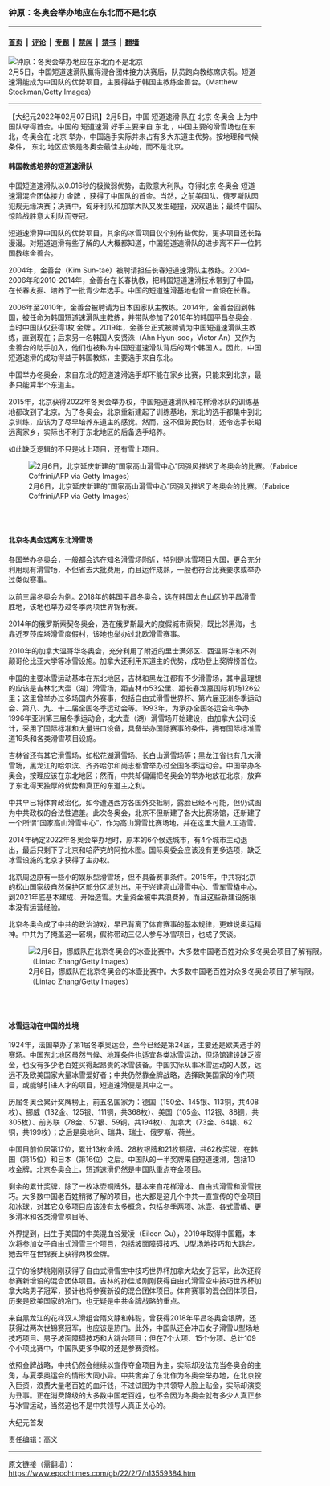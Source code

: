 ### 钟原：冬奥会举办地应在东北而不是北京

---

#### [首页](../../../..?n13559384) &nbsp;|&nbsp; [评论](../../../../../epoch-comment?n13559384) &nbsp;|&nbsp; [专题](../../../../../epoch-special?n13559384) &nbsp;|&nbsp; [禁闻](../../../../../epoch-news?n13559384) &nbsp;|&nbsp; [禁书](../../../../../books?n13559384) &nbsp;|&nbsp; [翻墙](https://github.com/gfw-breaker/nogfw/blob/master/README.md?n13559384)


<div><img alt="钟原：冬奥会举办地应在东北而不是北京" class="attachment-djy_600_400 size-djy_600_400 wp-post-image" src="https://i.epochtimes.com/assets/uploads/2022/02/id13559393-GettyImages-1368773381-600x400.jpg"/>
<div class="caption">
 2月5日，中国短道速滑队赢得混合团体接力决赛后，队员跑向教练席庆祝。短道速滑能成为中国队的优势项目，主要得益于韩国主教练金善台。（Matthew Stockman/Getty Images）
</div></div><hr/><div class="post_content" id="artbody" itemprop="articleBody">
 <!-- article content begin -->
 <p>
  【大纪元2022年02月07日讯】2月5日，中国
  <ok href="https://www.epochtimes.com/gb/tag/%E7%9F%AD%E9%81%93%E9%80%9F%E6%BB%91.html">
   短道速滑
  </ok>
  队在
  <ok href="https://www.epochtimes.com/gb/tag/%E5%8C%97%E4%BA%AC.html">
   北京
  </ok>
  <ok href="https://www.epochtimes.com/gb/tag/%E5%86%AC%E5%A5%A5%E4%BC%9A.html">
   冬奥会
  </ok>
  上为中国队夺得首金。中国的
  <ok href="https://www.epochtimes.com/gb/tag/%E7%9F%AD%E9%81%93%E9%80%9F%E6%BB%91.html">
   短道速滑
  </ok>
  好手主要来自
  <ok href="https://www.epochtimes.com/gb/tag/%E4%B8%9C%E5%8C%97.html">
   东北
  </ok>
  ，中国主要的滑雪场也在东北，冬奥会在
  <ok href="https://www.epochtimes.com/gb/tag/%E5%8C%97%E4%BA%AC.html">
   北京
  </ok>
  举办，中国选手实际并未占有多大东道主优势。按地理和气候条件，
  <ok href="https://www.epochtimes.com/gb/tag/%E4%B8%9C%E5%8C%97.html">
   东北
  </ok>
  地区应该是冬奥会最佳主办地，而不是北京。
 </p>
 <h4>
  <strong>
   韩国教练培养的短道速滑队
  </strong>
 </h4>
 <p>
  中国短道速滑队以0.016秒的极微弱优势，击败意大利队，夺得北京
  <ok href="https://www.epochtimes.com/gb/tag/%E5%86%AC%E5%A5%A5%E4%BC%9A.html">
   冬奥会
  </ok>
  短道速滑混合团体接力
  <ok href="https://www.epochtimes.com/gb/tag/%E9%87%91%E7%89%8C.html">
   金牌
  </ok>
  ，获得了中国队的首金。当然，之前美国队、俄罗斯队因犯规无缘决赛；决赛中，匈牙利队和加拿大队又发生碰撞，双双退出；最终中国队惊险战胜意大利队而夺冠。
 </p>
 <p>
  短道速滑算中国队的优势项目，其余的冰雪项目仅个别有些优势，更多项目还长路漫漫。对短道速滑有些了解的人大概都知道，中国短道速滑队的进步离不开一位韩国教练金善台。
 </p>
 <p>
  2004年，金善台（Kim Sun-tae）被聘请担任长春短道速滑队主教练。2004-2006年和2010-2014年，金善台在长春执教，把韩国短道速滑技术带到了中国，在长春发掘、培养了一批青少年选手。中国的短道速滑基地也曾一直设在长春。
 </p>
 <p>
  2006年至2010年，金善台被聘请为日本国家队主教练。2014年，金善台回到韩国，被任命为韩国短道速滑队主教练，并带队参加了2018年的韩国平昌冬奥会，当时中国队仅获得1枚
  <ok href="https://www.epochtimes.com/gb/tag/%E9%87%91%E7%89%8C.html">
   金牌
  </ok>
  。2019年，金善台正式被聘请为中国短道速滑队主教练，直到现在；后来另一名韩国人安贤洙（Ahn Hyun-soo，Victor An）又作为金善台的助手加入，他们也被称为中国短道速滑队背后的两个韩国人。因此，中国短道速滑的成功得益于韩国教练，主要选手来自东北。
 </p>
 <p>
  中国举办冬奥会，来自东北的短道速滑选手却不能在家乡比赛，只能来到北京，最多只能算半个东道主。
 </p>
 <p>
  2015年，北京获得2022年冬奥会举办权，中国短道速滑队和花样滑冰队的训练基地都改到了北京。为了冬奥会，北京重新建起了训练基地，东北的选手都集中到北京训练，应该为了尽早培养东道主的感觉。然而，这不但劳民伤财，还令选手长期远离家乡，实际也不利于东北地区的后备选手培养。
 </p>
 <p>
  如此缺乏逻辑的不只是冰上项目，还有雪上项目。
 </p>
 <figure aria-describedby="caption-attachment-13559396" class="wp-caption aligncenter" id="attachment_13559396" style="width: 600px">
  <ok href="https://i.epochtimes.com/assets/uploads/2022/02/id13559396-GettyImages-1238225166.jpg" target="_blank">
   <img alt="2月6日，北京延庆新建的“国家高山滑雪中心”因强风推迟了冬奥会的比赛。（Fabrice Coffrini/AFP via Getty Images）" class="size-large wp-image-13559396" src="https://i.epochtimes.com/assets/uploads/2022/02/id13559396-GettyImages-1238225166-600x400.jpg"/>
  </ok>
  <br/><figcaption class="wp-caption-text" id="caption-attachment-13559396">
   2月6日，北京延庆新建的“国家高山滑雪中心”因强风推迟了冬奥会的比赛。（Fabrice Coffrini/AFP via Getty Images）
  </figcaption><br/>
 </figure><br/>
 <h4>
  <strong>
   北京冬奥会远离东北滑雪场
  </strong>
 </h4>
 <p>
  各国举办冬奥会，一般都会选在知名滑雪场附近，特别是冰雪项目大国，更会充分利用现有滑雪场，不但省去大批费用，而且运作成熟，一般也符合比赛要求或举办过类似赛事。
 </p>
 <p>
  以前三届冬奥会为例。2018年的韩国平昌冬奥会，选在韩国太白山区的平昌滑雪胜地，该地也举办过冬季两项世界锦标赛。
 </p>
 <p>
  2014年的俄罗斯索契冬奥会，选在俄罗斯最大的度假城市索契，既比邻黑海，也靠近罗莎库塔滑雪度假村，该地也举办过北欧滑雪赛事。
 </p>
 <p>
  2010年的加拿大温哥华冬奥会，充分利用了附近的里士满郊区、西温哥华和不列颠哥伦比亚大学等冰雪设施。加拿大还利用东道主的优势，成功登上奖牌榜首位。
 </p>
 <p>
  中国的主要冰雪运动基本在东北地区，吉林和黑龙江都有不少滑雪场，其中最理想的应该是吉林北大壶（湖）滑雪场，距吉林市53公里、距长春龙嘉国际机场126公里；这里曾举办过多场国内外赛事，包括自由式滑雪世界杯、第六届亚洲冬季运动会、第八、九、十二届全国冬季运动会等。1993年，为承办全国冬运会和争办1996年亚洲第三届冬季运动会，北大壶（湖）滑雪场开始建设，由加拿大公司设计，采用了国际标准和大量进口设备，具备举办国际赛事的条件，拥有国际标准雪道19条和各类滑雪项目设施。
 </p>
 <p>
  吉林省还有其它滑雪场，如松花湖滑雪场、长白山滑雪场等；黑龙江省也有几大滑雪场，黑龙江的哈尔滨、齐齐哈尔和尚志都曾举办过全国冬季运动会。中国举办冬奥会，按理应该在东北地区；然而，中共却偏偏把冬奥会的举办地放在北京，放弃了东北得天独厚的优势和真正的东道主之利。
 </p>
 <p>
  中共早已将体育政治化，如今遭遇西方各国外交抵制，露脸已经不可能，但仍试图为中共政权的合法性遮羞。此次冬奥会，北京不但新建了各大比赛场馆，还新建了一个所谓“国家高山滑雪中心”，作为高山滑雪比赛场地，并在这里大量人工造雪。
 </p>
 <p>
  2014年确定2022年冬奥会举办地时，原本的6个候选城市，有4个城市主动退出，最后只剩下了北京和哈萨克的阿拉木图。国际奥委会应该没有更多选项，缺乏冰雪设施的北京才获得了主办权。
 </p>
 <p>
  北京周边原有一些小的娱乐型滑雪场，但不具备赛事条件。2015年，中共将北京的松山国家级自然保护区部分区域划出，用于兴建高山滑雪中心、雪车雪橇中心，到2021年底基本建成、开始造雪。大量资金被中共浪费掉，而且这些新建设施根本没有运营经验。
 </p>
 <p>
  北京冬奥会成了中共的政治游戏，早已背离了体育赛事的基本规律，更难说奥运精神。中共为了掩盖这一窘境，假称带动三亿人参与冰雪项目，也成了笑谈。
 </p>
 <figure aria-describedby="caption-attachment-13559401" class="wp-caption aligncenter" id="attachment_13559401" style="width: 600px">
  <ok href="https://i.epochtimes.com/assets/uploads/2022/02/id13559401-GettyImages-1368964622.jpg" target="_blank">
   <img alt="2月6日，挪威队在北京冬奥会的冰壶比赛中。大多数中国老百姓对众多冬奥会项目了解有限。 （Lintao Zhang/Getty Images）" class="size-large wp-image-13559401" src="https://i.epochtimes.com/assets/uploads/2022/02/id13559401-GettyImages-1368964622-600x400.jpg"/>
  </ok>
  <br/><figcaption class="wp-caption-text" id="caption-attachment-13559401">
   2月6日，挪威队在北京冬奥会的冰壶比赛中。大多数中国老百姓对众多冬奥会项目了解有限。 （Lintao Zhang/Getty Images）
  </figcaption><br/>
 </figure><br/>
 <h4>
  <strong>
   冰雪运动在中国的处境
  </strong>
 </h4>
 <p>
  1924年，法国举办了第1届冬季奥运会，至今已经是第24届，主要还是欧美选手的赛场。中国东北地区虽然气候、地理条件也适宜各类冰雪运动，但场馆建设缺乏资金，也没有多少老百姓买得起昂贵的冰雪装备。中国实际从事冰雪运动的人数，远远不及欧美国家大量冰雪爱好者；中共仍然靠金牌战略，选择欧美国家的冷门项目，或能够引进人才的项目，短道速滑便是其中之一。
 </p>
 <p>
  历届冬奥会累计奖牌榜上，前五名国家为：德国（150金、145银、113铜，共408枚）、挪威（132金、125银、111铜，共368枚）、美国（105金、112银、88铜，共305枚）、前苏联（78金、57银、59铜，共194枚）、加拿大（73金、64银、62铜，共199枚）；之后是奥地利、瑞典、瑞士、俄罗斯、荷兰。
 </p>
 <p>
  中国目前位居第17位，累计13枚金牌、28枚银牌和21枚铜牌，共62枚奖牌，在韩国（第15位）和日本（第16位）之后。中国队的一半奖牌来自短道速滑，包括10枚金牌。北京冬奥会上，短道速滑仍然是中国队重点夺金项目。
 </p>
 <p>
  剩余的累计奖牌，除了一枚冰壶铜牌外，基本来自花样滑冰、自由式滑雪和滑雪技巧。大多数中国老百姓稍微了解的项目，也大都是这几个中共一直宣传的夺金项目和冰球，对其它众多项目应该没有太多概念，包括冬季两项、冰壶、各式雪橇、更多滑冰和各类滑雪项目等。
 </p>
 <p>
  外界提到，出生于美国的中美混血谷爱凌（Eileen Gu），2019年取得中国籍，本次将参加女子自由式滑雪三个项目，包括坡面障碍技巧、U型场地技巧和大跳台。她去年在世锦赛上获得两枚金牌。
 </p>
 <p>
  辽宁的徐梦桃刚刚获得了自由式滑雪空中技巧世界杯加拿大站女子冠军，此次还将参赛新增设的混合团体项目。吉林的孙佳旭刚刚获得自由式滑雪空中技巧世界杯加拿大站男子冠军，预计也将参赛新设的混合团体项目。体育赛事的混合团体项目，历来是欧美国家的冷门，也无疑是中共金牌战略的重点。
 </p>
 <p>
  来自黑龙江的花样双人滑组合隋文静和韩聪，曾获得2018年平昌冬奥会银牌，还获得过两次世锦赛冠军，也应该是热门。此外，中国队还会冲击女子滑雪U型场地技巧项目、男子坡面障碍技巧和大跳台项目；但在7个大项、15个分项、总计109个小项比赛中，中国队更多争取的还是参赛资格。
 </p>
 <p>
  依照金牌战略，中共仍然会继续以宣传夺金项目为主，实际却没法充当冬奥会的主角，与夏季奥运会的情形大同小异。中共舍弃了东北作为冬奥会举办地，在北京投入巨资，浪费大量老百姓的血汗钱，不过试图为中共领导人脸上贴金，实际却演变为丑事。正在消费降级的大多数中国老百姓，也不会因为冬奥会就有多少人真正参与冰雪运动，当然这也不是中共领导人真正关心的。
 </p>
 <p>
  大纪元首发
 </p>
 <p>
  责任编辑：高义
 </p>
 <!-- article content end -->
 <div id="below_article_ad">
 </div>
</div>


---

原文链接（需翻墙）：https://www.epochtimes.com/gb/22/2/7/n13559384.htm